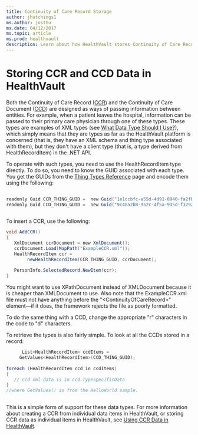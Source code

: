 ```yaml
---
title: Continuity of Care Record Storage
author: jhutchings1
ms.author: justhu
ms.date: 04/12/2017
ms.topic: article
ms.prod: healthvault
description: Learn about how HealthVault stores Continuity of Care Records and Continuity of Care Documents. 
---
```


Storing CCR and CCD Data in HealthVault
=======================================

Both the Continuity of Care Record ([CCR](http://www.centerforhit.org/online/chit/home/project-ctr/astm.html)) and the Continuity of Care Document ([CCD](http://www.hl7.org/documentcenter/public/pressreleases/20070212.pdf)) are designed as ways of passing information between entities. For example, when a patient leaves the hospital, information can be passed to their primary care physician through one of these types. These types are examples of XML types (see [What Data Type Should I Use?](http://blogs.msdn.com/ericgu/archive/2007/10/30/what-data-type-should-i-use.aspx)), which simply means that they are types as far as the HealthVault platform is concerned (that is, they have an XML schema and thing type associated with them), but they don't have a client type (that is, a type derived from HealthRecordItem) in the .NET API.

To operate with such types, you need to use the HealthRecordItem type directly. To do so, you need to know the GUID associated with each type. You get the GUIDs from the [Thing Types Reference](/healthvault/reference/datatypes) page and encode them using the following:

```c#
      
readonly Guid CCR_THING_GUID =  new Guid("1e1ccbfc-a55d-4d91-8940-fa2fbf73c195"); 
readonly Guid CCD_THING_GUID =  new Guid("9c48a2b8-952c-4f5a-935d-f3292326bf54");
    
```

To insert a CCR, use the following:

```c#
void AddCCR() 
{ 
   XmlDocument ccrDocument = new XmlDocument(); 
   ccrDocument.Load(MapPath("ExampleCCR.xml")); 
   HealthRecordItem ccr =  
        newHealthRecordItem(CCR_THING_GUID, ccrDocument); 
 
   PersonInfo.SelectedRecord.NewItem(ccr); 
}
```

You might want to use XPathDocument instead of XMLDocument because it is cheaper than XMLDocument to use. Also note that the ExampleCCR.xml file must not have anything before the "&lt;ContinuityOfCareRecord&gt;" element—if it does, the framework rejects the file as poorly formatted.

To do the same thing with a CCD, change the appropriate "r" characters in the code to "d" characters.

To retrieve the types is also fairly simple. To look at all the CCDs stored in a record:

```c#
      List<HealthRecordItem> ccdItems =  
     GetValues<HealthRecordItem>(CCD_THING_GUID); 
 
foreach (HealthRecordItem ccd in ccdItems) 
{ 
   // ccd xml data is in ccd.TypeSpecificData 
}  
//where GetValues() is from the HelloWorld sample.
    
```

This is a simple form of support for these data types. For more information about creating a CCR from individual data items in HealthVault, or storing CCR data as individual items in HealthVault, see <a href="ccr-data" id="PageContent_14116_2">Using CCR Data in HealthVault</a>.
